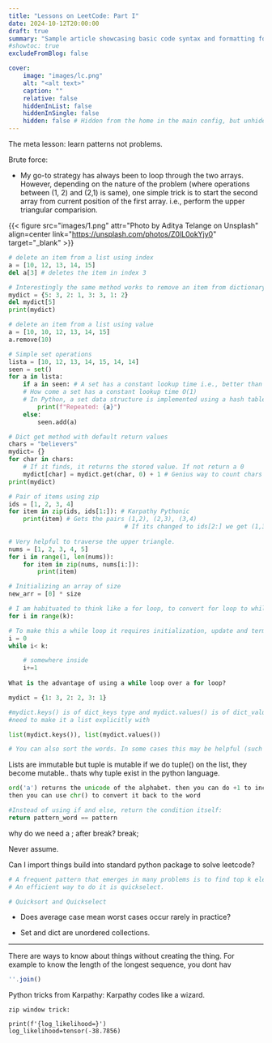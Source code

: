 ```yaml
---
title: "Lessons on LeetCode: Part I"
date: 2024-10-12T20:00:00
draft: true
summary: "Sample article showcasing basic code syntax and formatting for HTML elements."
#showtoc: true
excludeFromBlog: false

cover:
    image: "images/lc.png"
    alt: "<alt text>"
    caption: "" 
    relative: false 
    hiddenInList: false
    hiddenInSingle: false
    hidden: false # Hidden from the home in the main config, but unhide here.
---
```


The meta lesson: learn patterns not problems.


Brute force:

- My go-to strategy has always been to loop through the two arrays. However, depending on the nature of the problem (where operations between (1, 2) and (2,1) is same), one simple trick is to start the second array from current position of the first array. i.e., perform the upper triangular comparision.

{{< figure src="images/1.png" attr="Photo by Aditya Telange on Unsplash" align=center link="https://unsplash.com/photos/Z0lL0okYjy0" target="_blank" >}}



```python {linenos=inline}
# delete an item from a list using index
a = [10, 12, 13, 14, 15]
del a[3] # deletes the item in index 3

# Interestingly the same method works to remove an item from dictionary based on key
mydict = {5: 3, 2: 1, 3: 3, 1: 2}
del mydict[5]
print(mydict)

# delete an item from a list using value
a = [10, 10, 12, 13, 14, 15]
a.remove(10)
```

```python {linenos=inline}
# Simple set operations
lista = [10, 12, 13, 14, 15, 14, 14]
seen = set()
for a in lista:
    if a in seen: # A set has a constant lookup time i.e., better than list here
    # How come a set has a constant lookup time O(1)
    # In Python, a set data structure is implemented using a hash table thats why
        print(f"Repeated: {a}")
    else: 
        seen.add(a)
```

```python {linenos=inline}  
# Dict get method with default return values
chars = "believers"
mydict= {}
for char in chars: 
	# If it finds, it returns the stored value. If not return a 0
	mydict[char] = mydict.get(char, 0) + 1 # Genius way to count chars in a string
print(mydict)
```

```python {linenos=inline}
# Pair of items using zip
ids = [1, 2, 3, 4]
for item in zip(ids, ids[1:]): # Karpathy Pythonic
    print(item) # Gets the pairs (1,2), (2,3), (3,4)
								# If its changed to ids[2:] we get (1,3), (2,4)
								
# Very helpful to traverse the upper triangle.
nums = [1, 2, 3, 4, 5]
for i in range(1, len(nums)):
    for item in zip(nums, nums[i:]):
        print(item)
```

```python {linenos=inline}
# Initializing an array of size
new_arr = [0] * size
```

```python {linenos=inline}
# I am habituated to think like a for loop, to convert for loop to while loop
for i in range(k): 

# To make this a while loop it requires initialization, update and termination
i = 0 
while i< k: 

	# somewhere inside  
	i+=1
	
What is the advantage of using a while loop over a for loop?
```
  
```python 
mydict = {1: 3, 2: 2, 3: 1}

#mydict.keys() is of dict_keys type and mydict.values() is of dict_values type
#need to make it a list explicitly with 

list(mydict.keys()), list(mydict.values())
```


```python
# You can also sort the words. In some cases this may be helpful (such as checking equality)

```

Lists are immutable but tuple is mutable if we do tuple() on the list, they become mutable.. thats why tuple exist in the python language.

```python
ord('a') returns the unicode of the alphabet. then you can do +1 to increment it.
then you can use chr() to convert it back to the word
```

```python
#Instead of using if and else, return the condition itself:  
return pattern_word == pattern
```

why do we need a ; after break? break;

Never assume.

Can I import things build into standard python package to solve leetcode?

```python
# A frequent pattern that emerges in many problems is to find top k elements. 
# An efficient way to do it is quickselect. 

```

```python
# Quicksort and Quickselect
```

- Does average case mean worst cases occur rarely in practice?

- Set and dict are unordered collections.

---

There are ways to know about things without creating the thing. For example to know the length of the longest sequence, you dont hav

```jsx
''.join()
```

Python tricks from Karpathy:
Karpathy codes like a wizard. 

```
zip window trick:
```

```
print(f'{log_likelihood=}')
log_likelihood=tensor(-38.7856)
```


